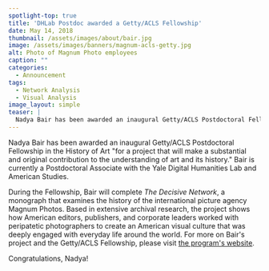 ```yaml
---
spotlight-top: true
title: 'DHLab Postdoc awarded a Getty/ACLS Fellowship'
date: May 14, 2018
thumbnail: /assets/images/about/bair.jpg
image: /assets/images/banners/magnum-acls-getty.jpg
alt: Photo of Magnum Photo employees
caption: ""
categories: 
  - Announcement
tags:
  - Network Analysis
  - Visual Analysis
image_layout: simple
teaser: |
  Nadya Bair has been awarded an inaugural Getty/ACLS Postdoctoral Fellowship in the History of Art to work on The Decisive Network.
---
```

Nadya Bair has been awarded an inaugural Getty/ACLS Postdoctoral Fellowship in the History of Art "for a project that will make a substantial and original contribution to the understanding of art and its history." Bair is currently a Postdoctoral Associate with the Yale Digital Humanities Lab and American Studies. 

During the Fellowship, Bair will complete *The Decisive Network*, a monograph that examines the history of the international picture agency Magnum Photos. Based in extensive archival research, the project shows how American editors, publishers, and corporate leaders worked with peripatetic photographers to create an American visual culture that was deeply engaged with everyday life around the world. For more on Bair's project and the Getty/ACLS Fellowship, please visit <a href='http://www.acls.org/research/getty.aspx?id=13501' target='_blank'>the program's website</a>.

Congratulations, Nadya!